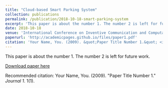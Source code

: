 ```yaml
---
title: "Cloud-based Smart Parking System"
collection: publications
permalink: /publication/2018-10-18-smart-parking-system
excerpt: 'This paper is about the number 1. The number 2 is left for future work.'
date: 2018-10-18
venue: 'International Conference on Inventive Communication and Computational Technologies (ICICCT 2018) '
paperurl: 'http://academicpages.github.io/files/paper1.pdf'
citation: 'Your Name, You. (2009). &quot;Paper Title Number 1.&quot; <i>Journal 1</i>. 1(1).'
---
```

This paper is about the number 1. The number 2 is left for future work.

[Download paper here](http://academicpages.github.io/files/paper1.pdf)

Recommended citation: Your Name, You. (2009). "Paper Title Number 1." <i>Journal 1</i>. 1(1).